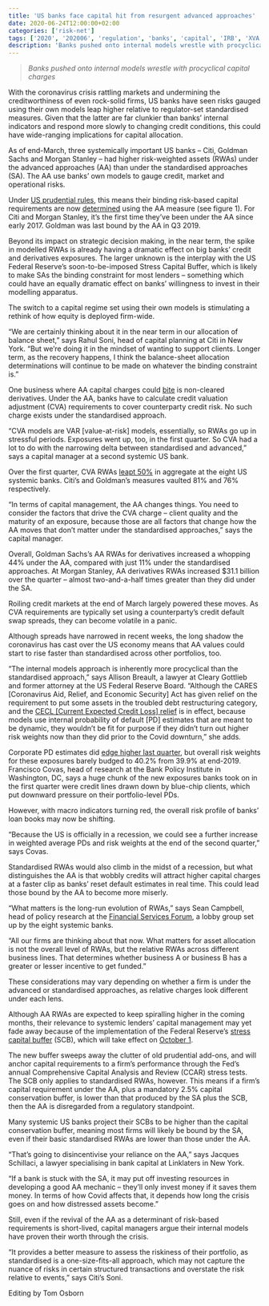 ```yaml
---
title: 'US banks face capital hit from resurgent advanced approaches'
date: 2020-06-24T12:00:00+02:00
categories: ['risk-net']
tags: ['2020', '202006', 'regulation', 'banks', 'capital', 'IRB', 'XVA']
description: 'Banks pushed onto internal models wrestle with procyclical capital charges'
---
```


> _Banks pushed onto internal models wrestle with procyclical capital charges_

With the coronavirus crisis rattling markets and undermining the creditworthiness of even rock-solid firms, US banks have seen risks gauged using their own models leap higher relative to regulator-set standardised measures. Given that the latter are far clunkier than banks’ internal indicators and respond more slowly to changing credit conditions, this could have wide-ranging implications for capital allocation.

As of end-March, three systemically important US banks – Citi, Goldman Sachs and Morgan Stanley – had higher risk-weighted assets (RWAs) under the advanced approaches (AA) than under the standardised approaches (SA). The AA use banks’ own models to gauge credit, market and operational risks.

Under [US prudential rules](https://www.risk.net/risk-quantum/6376441/we-need-to-talk-about-collins), this means their binding risk-based capital requirements are now [determined](https://www.risk.net/risk-quantum/7525951/citi-goldman-edge-above-collins-floor) using the AA measure (see figure 1). For Citi and Morgan Stanley, it’s the first time they’ve been under the AA since early 2017. Goldman was last bound by the AA in Q3 2019.

Beyond its impact on strategic decision making, in the near term, the spike in modelled RWAs is already having a dramatic effect on big banks’ credit and derivatives exposures. The larger unknown is the interplay with the US Federal Reserve’s soon-to-be-imposed Stress Capital Buffer, which is likely to make SAs the binding constraint for most lenders – something which could have an equally dramatic effect on banks’ willingness to invest in their modelling apparatus.

The switch to a capital regime set using their own models is stimulating a rethink of how equity is deployed firm-wide.

“We are certainly thinking about it in the near term in our allocation of balance sheet,” says Rahul Soni, head of capital planning at Citi in New York. “But we’re doing it in the mindset of wanting to support clients. Longer term, as the recovery happens, I think the balance-sheet allocation determinations will continue to be made on whatever the binding constraint is.”

One business where AA capital charges could [bite](https://www.risk.net/risk-quantum/7559521/cva-capital-charges-jumped-50-at-systemic-us-banks-in-q1) is non-cleared derivatives. Under the AA, banks have to calculate credit valuation adjustment (CVA) requirements to cover counterparty credit risk. No such charge exists under the standardised approach.

“CVA models are VAR [value-at-risk] models, essentially, so RWAs go up in stressful periods. Exposures went up, too, in the first quarter. So CVA had a lot to do with the narrowing delta between standardised and advanced,” says a capital manager at a second systemic US bank.

Over the first quarter, CVA RWAs [leapt 50%](https://www.risk.net/risk-quantum/7559521/cva-capital-charges-jumped-50-at-systemic-us-banks-in-q1) in aggregate at the eight US systemic banks. Citi’s and Goldman’s measures vaulted 81% and 76% respectively.

“In terms of capital management, the AA changes things. You need to consider the factors that drive the CVA charge – client quality and the maturity of an exposure, because those are all factors that change how the AA moves that don’t matter under the standardised approaches,” says the capital manager.

Overall, Goldman Sachs’s AA RWAs for derivatives increased a whopping 44% under the AA, compared with just 11% under the standardised approaches. At Morgan Stanley, AA derivatives RWAs increased $31.1 billion over the quarter – almost two-and-a-half times greater than they did under the SA.

Roiling credit markets at the end of March largely powered these moves. As CVA requirements are typically set using a counterparty’s credit default swap spreads, they can become volatile in a panic.

Although spreads have narrowed in recent weeks, the long shadow the coronavirus has cast over the US economy means that AA values could start to rise faster than standardised across other portfolios, too.

“The internal models approach is inherently more procyclical than the standardised approach,” says Allison Breault, a lawyer at Cleary Gottlieb and former attorney at the US Federal Reserve Board. “Although the CARES [Coronavirus Aid, Relief, and Economic Security] Act has given relief on the requirement to put some assets in the troubled debt restructuring category, and the [CECL [Current Expected Credit Loss] relief](https://www.risk.net/risk-quantum/7517556/cecl-delay-grants-mid-sized-us-banks-a-capital-windfall) is in effect, because models use internal probability of default [PD] estimates that are meant to be dynamic, they wouldn’t be fit for purpose if they didn’t turn out higher risk weights now than they did prior to the Covid downturn,” she adds.

Corporate PD estimates did [edge higher last quarter](https://www.risk.net/risk-quantum/7554266/corporate-loan-default-risk-spiked-at-us-g-sibs-in-q1), but overall risk weights for these exposures barely budged to 40.2% from 39.9% at end-2019. Francisco Covas, head of research at the Bank Policy Institute in Washington, DC, says a huge chunk of the new exposures banks took on in the first quarter were credit lines drawn down by blue-chip clients, which put downward pressure on their portfolio-level PDs.

However, with macro indicators turning red, the overall risk profile of banks’ loan books may now be shifting.

“Because the US is officially in a recession, we could see a further increase in weighted average PDs and risk weights at the end of the second quarter,” says Covas.

Standardised RWAs would also climb in the midst of a recession, but what distinguishes the AA is that wobbly credits will attract higher capital charges at a faster clip as banks’ reset default estimates in real time. This could lead those bound by the AA to become more miserly.

“What matters is the long-run evolution of RWAs,” says Sean Campbell, head of policy research at the [Financial Services Forum](https://www.fsforum.com/about/members/), a lobby group set up by the eight systemic banks.

“All our firms are thinking about that now. What matters for asset allocation is not the overall level of RWAs, but the relative RWAs across different business lines. That determines whether business A or business B has a greater or lesser incentive to get funded.”

These considerations may vary depending on whether a firm is under the advanced or standardised approaches, as relative charges look different under each lens.

Although AA RWAs are expected to keep spiralling higher in the coming months, their relevance to systemic lenders’ capital management may yet fade away because of the implementation of the Federal Reserve’s [stress capital buffer](https://www.risk.net/regulation/7501576/the-feds-stress-capital-buffer-relaxed-but-not-relaxing) (SCB), which will take effect on [October 1](https://www.federalreserve.gov/newsevents/pressreleases/files/bcreg20200304a2.pdf).

The new buffer sweeps away the clutter of old prudential add-ons, and will anchor capital requirements to a firm’s performance through the Fed’s annual Comprehensive Capital Analysis and Review (CCAR) stress tests. The SCB only applies to standardised RWAs, however. This means if a firm’s capital requirement under the AA, plus a mandatory 2.5% capital conservation buffer, is lower than that produced by the SA plus the SCB, then the AA is disregarded from a regulatory standpoint.

Many systemic US banks project their SCBs to be higher than the capital conservation buffer, meaning most firms will likely be bound by the SA, even if their basic standardised RWAs are lower than those under the AA.

“That’s going to disincentivise your reliance on the AA,” says Jacques Schillaci, a lawyer specialising in bank capital at Linklaters in New York.

“If a bank is stuck with the SA, it may put off investing resources in developing a good AA mechanic – they’ll only invest money if it saves them money. In terms of how Covid affects that, it depends how long the crisis goes on and how distressed assets become.”

Still, even if the revival of the AA as a determinant of risk-based requirements is short-lived, capital managers argue their internal models have proven their worth through the crisis.

“It provides a better measure to assess the riskiness of their portfolio, as standardised is a one-size-fits-all approach, which may not capture the nuance of risks in certain structured transactions and overstate the risk relative to events,” says Citi’s Soni.

Editing by Tom Osborn

